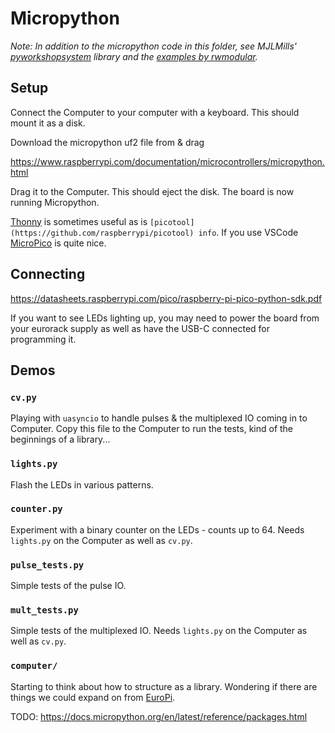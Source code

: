 # Micropython

_Note: In addition to the micropython code in this folder, see MJLMills' [pyworkshopsystem](https://github.com/MJLMills/pyworkshopsystem/) library and the [examples by rwmodular](https://github.com/rwmodular/computer)._

## Setup

Connect the Computer to your computer with a keyboard. This should mount it as a disk.

Download the micropython uf2 file from & drag

https://www.raspberrypi.com/documentation/microcontrollers/micropython.html

Drag it to the Computer. This should eject the disk. The board is now running Micropython.

[Thonny](https://thonny.org/) is sometimes useful as is `[picotool](https://github.com/raspberrypi/picotool) info`. If you use VSCode [MicroPico](https://marketplace.visualstudio.com/items?itemName=paulober.pico-w-go) is quite nice.

## Connecting

https://datasheets.raspberrypi.com/pico/raspberry-pi-pico-python-sdk.pdf

If you want to see LEDs lighting up, you may need to power the board from your eurorack supply as well as have the USB-C connected for programming it.

## Demos


### `cv.py`
Playing with `uasyncio` to handle pulses & the multiplexed IO coming in to Computer. Copy this file to the Computer to run the tests, kind of the beginnings of a library...

### `lights.py`
Flash the LEDs in various patterns.

### `counter.py`
Experiment with a binary counter on the LEDs - counts up to 64. Needs `lights.py` on the Computer as well as `cv.py`.

### `pulse_tests.py`
Simple tests of the pulse IO.

### `mult_tests.py`
Simple tests of the multiplexed IO. Needs `lights.py` on the Computer as well as `cv.py`.

### `computer/`
Starting to think about how to structure as a library. Wondering if there are things we could expand on from [EuroPi](https://github.com/Allen-Synthesis/EuroPi).

TODO: https://docs.micropython.org/en/latest/reference/packages.html
